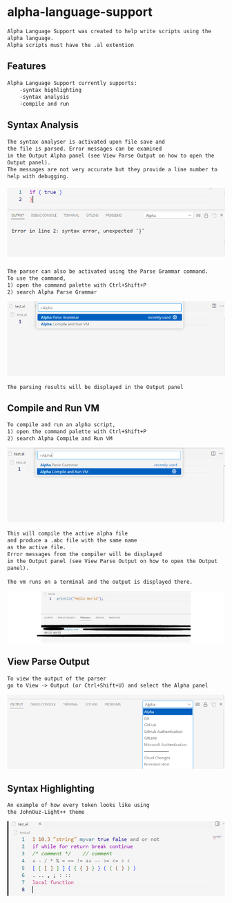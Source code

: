 # alpha-language-support
    Alpha Language Support was created to help write scripts using the alpha language.
    Alpha scripts must have the .al extention

## Features
    Alpha Language Support currently supports:
        -syntax highlighting
        -syntax analysis
        -compile and run

## Syntax Analysis

    The syntax analyser is activated upon file save and
    the file is parsed. Error messages can be examined
    in the Output Alpha panel (see View Parse Output on how to open the Output panel).
    The messages are not very accurate but they provide a line number to help with debugging.
![Syntax Error Example](images/syntax-error.png)
    
    The parser can also be activated using the Parse Grammar command.
    To use the command, 
    1) open the command palette with Ctrl+Shift+P
    2) search Alpha Parse Grammar
![Compile Example](images/palette2.png)

    The parsing results will be displayed in the Output panel

## Compile and Run VM

    To compile and run an alpha script, 
    1) open the command palette with Ctrl+Shift+P
    2) search Alpha Compile and Run VM
![Compile Example](images/palette.png)

    This will compile the active alpha file
    and produce a .abc file with the same name
    as the active file. 
    Error messages from the compiler will be displayed
    in the Output panel (see View Parse Output on how to open the Output panel).

    The vm runs on a terminal and the output is displayed there.
![Compile Example](images/output.png)


## View Parse Output

    To view the output of the parser
    go to View -> Output (or Ctrl+Shift+U) and select the Alpha panel
![Compile Example](images/panel.png)

## Syntax Highlighting
    
    An example of how every token looks like using
    the JohnOuz-Light++ theme
![Syntax Highlighting](images/syntax-highlight.png)
